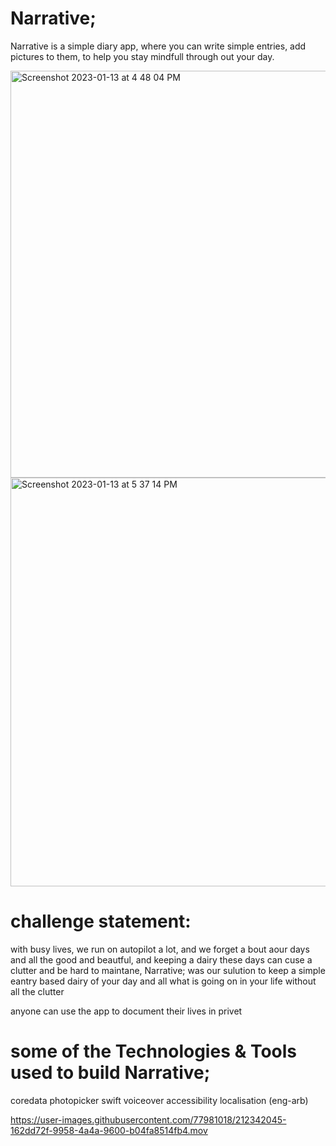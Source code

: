# Narrative;
Narrative is a simple diary app, where you can write simple entries, add pictures to them, to help you stay mindfull through out your day.

<img width="651" alt="Screenshot 2023-01-13 at 4 48 04 PM" src="https://user-images.githubusercontent.com/77981018/212342250-713f3a64-e6e9-4874-8b06-6221b986d9ef.png">
<img width="654" alt="Screenshot 2023-01-13 at 5 37 14 PM" src="https://user-images.githubusercontent.com/77981018/212345820-f3a80c3b-ce99-43b7-bc1b-3dd73d685613.png">

# challenge statement: 
with busy lives, we run on autopilot a lot, and we forget a bout aour days and all the good and beautful, and keeping a dairy these days can cuse a clutter and be hard to maintane, 
Narrative; was our sulution to keep a simple eantry based dairy of your day and all what is going on in your life without all the clutter 

anyone can use the app to document their lives in privet

# some of the Technologies & Tools used to build Narrative;
coredata
photopicker
swift voiceover accessibility
localisation (eng-arb)


https://user-images.githubusercontent.com/77981018/212342045-162dd72f-9958-4a4a-9600-b04fa8514fb4.mov




